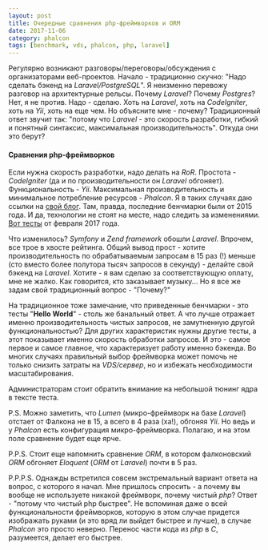 ```yaml
---
layout: post
title: Очередные сравнения php-фреймворков и ORM
date: 2017-11-06
category: phalcon
tags: [benchmark, vds, phalcon, php, laravel]
---
```


Регулярно возникают разговоры/переговоры/обсуждения с организаторами веб-проектов. Начало - традиционно скучно: "Надо сделать бэкенд на *Laravel/PostgreSQL*". Я неизменно перевожу разговор на архитектурные рельсы. Почему *Laravel*? Почему *Postgres*? Нет, я не против. Надо - сделаю. Хоть на *Laravel*, хоть на *CodeIgniter*, хоть на *Yii*, хоть на еще чем. Но объясните мне - почему? Традиционный ответ звучит так: "потому что *Laravel* - это скорость разработки, гибкий и понятный синтаксис, максимальная производительность". Откуда они это берут?

#### Сравнения php-фреймворков

Если нужна скорость разработки, надо делать на *RoR*. Простота - *CodeIgniter* (да и по производительности он *Laravel* обгоняет). Функциональность - *Yii*. Максимальная производительность и минимальное потребление ресурсов - *Phalcon*. Я в таких случаях даю ссылки на [свой блог](https://rifco.ru/?s=phalcon+benchmark). Там, правда, последние бенчмарки были от 2015 года. И да, технологии не стоят на месте, надо следить за изменениями. [Вот тесты](https://github.com/kenjis/php-framework-benchmark) от февраля 2017 года.

Что изменилось? *Symfony* и *Zend framework* обошли *Laravel*. Впрочем, все трое в хвосте рейтинга. Общий вывод прост - хотите производительность по обрабатываемым запросам в 15 раз (!) меньше (сто вместо более полутора тысяч запросов в секунду) - делайте свой бэкенд на *Laravel*. Хотите - я вам сделаю за соответствующую оплату, мне не жалко. Как говорится, кто заказывает музыку... Но я все же задам свой традиционный вопрос - "Почему?"

На традиционное тоже замечание, что приведенные бенчмарки - это тесты "**Hello World**" - столь же банальный ответ. А что лучше отражает именно производительность чистых запросов, не замутненную другой функциональностью? Для других характеристик нужны другие тесты, а этот показывает именно скорость обработки запросов. И это - самое первое и самое главное, что характеризует работу именно бэкенда. Во многих случаях правильный выбор фреймворка может помочь не только снизить затраты на *VDS/сервер*, но и избежать необходимости масштабирования.

Администраторам стоит обратить внимание на небольшой тюнинг ядра в тексте теста.

P.S. Можно заметить, что *Lumen* (микро-фреймворк на базе *Laravel*) отстает от Фалкона не в 15, а всего в 4 раза (ха!), обгоняя *Yii*. Но ведь и у *Phalcon* есть конфигурация микро-фреймворка. Полагаю, и на этом поле сравнение будет еще ярче.

P.P.S. Стоит еще напомнить сравнение *ORM*, в котором фалконовский *ORM* обгоняет *Eloquent* (*ORM* от *Laravel*) почти в 5 раз.

P.P.P.S. Однажды встретился совсем экстремальный вариант ответа на вопрос, с которого я начал. Мне пришлось спросить - а почему вы вообще не используете никакой фреймворк, почему чистый *php*? Ответ - "потому что чистый php быстрее". Не вспоминая даже о всей функциональности фреймворков, которую в этом случае придется изображать руками (и это вряд ли выйдет быстрее и лучше), в случае *Phalcon* это просто неверно. Перенос части кода из *php* в *C*, разумеется, делает его быстрее.
